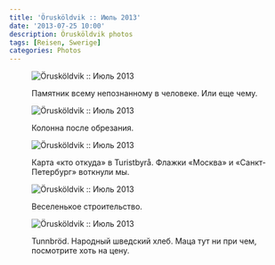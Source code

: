 ```yaml
---
title: 'Örusköldvik :: Июль 2013'
date: '2013-07-25 10:00'
description: Örusköldvik photos
tags: [Reisen, Swerige]
categories: Photos
---
```

<figure>
	<img src="{{urls.media}}/1374781685366-600.jpeg" alt="Örusköldvik :: Июль 2013" />
	<figcaption><p>Памятник всему непознанному в человеке. Или еще чему.</p></figcaption>
</figure>

<figure>
	<img src="{{urls.media}}/1374781690093-600.jpeg" alt="Örusköldvik :: Июль 2013" />
	<figcaption><p>Колонна после обрезания.</p></figcaption>
</figure>

<figure>
	<img src="{{urls.media}}/1374781694909-600.jpeg" alt="Örusköldvik :: Июль 2013" />
	<figcaption><p>Карта «кто откуда» в Turistbyrå. Флажки «Москва» и «Санкт-Петербург» воткнули мы.</p></figcaption>
</figure>

<figure>
	<img src="{{urls.media}}/1374781700119-600.jpeg" alt="Örusköldvik :: Июль 2013" />
	<figcaption><p>Веселенькое строительство.</p></figcaption>
</figure>

<figure>
	<img src="{{urls.media}}/1374781704468-600.jpeg" alt="Örusköldvik :: Июль 2013" />
	<figcaption><p>Tunnbröd. Народный шведский хлеб. Маца тут ни при чем, посмотрите хоть на цену.</p></figcaption>
</figure>
